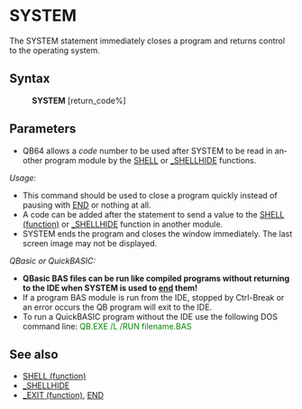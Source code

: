 <style>pre.codeide, pre.outputfixed, .outputcrt0 { background-color: #000 !important; color: #FFF !important; }</style><!DOCTYPE html>
<html class="client-nojs" dir="ltr" lang="en">
<head>
<title>SYSTEM - QB64 Phoenix Edition Wiki</title>
</head>
<body class="mediawiki ltr sitedir-ltr mw-hide-empty-elt ns-0 ns-subject page-SYSTEM rootpage-SYSTEM skin-vector action-view skin-vector-legacy vector-feature-language-in-header-enabled vector-feature-language-in-main-page-header-disabled vector-feature-language-alert-in-sidebar-disabled vector-feature-sticky-header-disabled vector-feature-sticky-header-edit-disabled vector-feature-table-of-contents-disabled vector-feature-visual-enhancement-next-disabled">
<div class="mw-body" id="content" role="main">
<a id="top"></a>
<h1 class="firstHeading mw-first-heading" id="firstHeading"><span class="mw-page-title-main">SYSTEM</span></h1>
<div class="vector-body" id="bodyContent">
<div class="mw-body-content mw-content-ltr" dir="ltr" id="mw-content-text" lang="en"><div class="mw-parser-output"><p>The <a class="mw-selflink selflink">SYSTEM</a> statement immediately closes a program and returns control to the operating system.
</p>
<h2><span class="mw-headline" id="Syntax">Syntax</span></h2>
<dl><dd><b>SYSTEM</b> [return_code%]</dd></dl>
<p>
</p>
<h2><span class="mw-headline" id="Parameters">Parameters</span></h2>
<ul><li>QB64 allows a <i>code</i> number to be used after SYSTEM to be read in another program module by the <a href="SHELL" title="SHELL">SHELL</a> or <a href="SHELLHIDE" title="SHELLHIDE">_SHELLHIDE</a> functions.</li></ul>
<p>
<i>Usage:</i>
</p>
<ul><li>This command should be used to close a program quickly instead of pausing with <a href="END" title="END">END</a> or nothing at all.</li>
<li>A code can be added after the statement to send a value to the <a href="SHELL_(function)" title="SHELL (function)">SHELL (function)</a> or <a href="SHELLHIDE" title="SHELLHIDE">_SHELLHIDE</a> function in another module.</li>
<li>SYSTEM ends the program and closes the window immediately. The last screen image may not be displayed.</li></ul>
<p>
<i>QBasic or QuickBASIC:</i>
</p>
<ul><li><b>QBasic BAS files can be run like compiled programs without returning to the IDE when <a class="mw-selflink selflink">SYSTEM</a> is used to <a href="END" title="END">end</a> them!</b></li>
<li>If a program BAS module is run from the IDE, stopped by Ctrl-Break or an error occurs the QB program will exit to the IDE.</li>
<li>To run a QuickBASIC program without the IDE use the following DOS command line: <span style="color:green;">QB.EXE /L /RUN filename.BAS</span></li></ul>
<p>
</p>
<h2><span class="mw-headline" id="See_also">See also</span></h2>
<ul><li><a href="SHELL_(function)" title="SHELL (function)">SHELL (function)</a></li>
<li><a href="SHELLHIDE" title="SHELLHIDE">_SHELLHIDE</a></li>
<li><a href="EXIT_(function)" title="EXIT (function)">_EXIT (function)</a>, <a href="END" title="END">END</a></li></ul>
<p>
</p>
<!-- 
NewPP limit report
Cached time: 20240715034230
Cache expiry: 86400
Reduced expiry: false
Complications: [show‐toc]
CPU time usage: 0.018 seconds
Real time usage: 0.032 seconds
Preprocessor visited node count: 19/1000000
Post‐expand include size: 605/2097152 bytes
Template argument size: 32/2097152 bytes
Highest expansion depth: 3/100
Expensive parser function count: 0/100
Unstrip recursion depth: 0/20
Unstrip post‐expand size: 0/5000000 bytes
-->
<!--
Transclusion expansion time report (%,ms,calls,template)
100.00%   14.676      1 -total
 32.58%    4.781      1 Template:PageNavigation
 18.64%    2.735      1 Template:PageSeeAlso
 18.40%    2.700      1 Template:PageSyntax
 14.25%    2.091      1 Template:Text
 13.23%    1.942      1 Template:PageParameters
-->
<!-- Saved in parser cache with key qb64pnix_mw19894-mwmb_:pcache:idhash:516-0!canonical and timestamp 20240715034230 and revision id 7968.
 -->
</div>
</div>
</div>
</div>
</body>
</html>